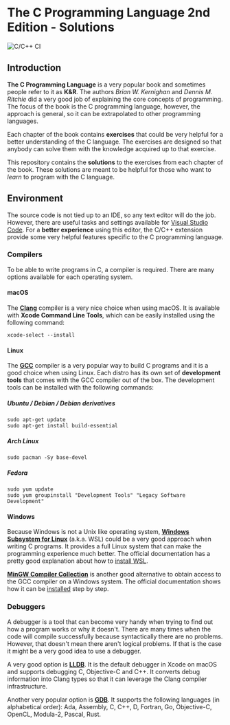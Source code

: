 # The C Programming Language 2nd Edition - Solutions

![C/C++ CI](https://github.com/gleesik/the-c-programming-language-2nd-edition-solutions/workflows/C/C++%20CI/badge.svg)

## Introduction
**The C Programming Language** is a very popular book and sometimes people refer to it as **K&R**. The authors *Brian W. Kernighan* and *Dennis M. Ritchie* did a very good job of explaining the core concepts of programming. The focus of the book is the C programming language, however, the approach is general, so it can be extrapolated to other programming languages.

Each chapter of the book contains **exercises** that could be very helpful for a better understanding of the C language. The exercises are designed so that anybody can solve them with the knowledge acquired up to that exercise.

This repository contains the **solutions** to the exercises from each chapter of the book. These solutions are meant to be helpful for those who want to *learn* to program with the C language.

## Environment
The source code is not tied up to an IDE, so any text editor will do the job. However, there are useful tasks and settings available for [Visual Studio Code](https://code.visualstudio.com). For a **better experience** using this editor, the C/C++ extension provide some very helpful features specific to the C programming language.

### Compilers
To be able to write programs in C, a compiler is required. There are many options available for each operating system.

#### macOS
The [**Clang**](https://clang.llvm.org/get_started.html) compiler is a very nice choice when using macOS. It is available with **Xcode Command Line Tools**, which can be easily installed using the following command:

```shell
xcode-select --install
```

#### Linux
The [**GCC**](https://gcc.gnu.org) compiler is a very popular way to build C programs and it is a good choice when using Linux. Each distro has its own set of **development tools** that comes with the GCC compiler out of the box. The development tools can be installed with the following commands:

##### Ubuntu / Debian / Debian derivatives
```shell
sudo apt-get update
sudo apt-get install build-essential
```

##### Arch Linux
```shell
sudo pacman -Sy base-devel
```

##### Fedora
```shell
sudo yum update
sudo yum groupinstall "Development Tools" "Legacy Software Development"
```

#### Windows
Because Windows is not a Unix like operating system, [**Windows Subsystem for Linux**](https://docs.microsoft.com/en-us/windows/wsl)  (a.k.a. WSL) could be a very good approach when writing C programs. It provides a full Linux system that can make the programming experience much better. The official documentation has a pretty good explanation about how to [install WSL](https://docs.microsoft.com/en-us/windows/wsl/install-win10).

[**MinGW Compiler Collection**](http://www.mingw.org) is another good alternative to obtain access to the GCC compiler on a Windows system. The official documentation shows how it can be [installed](http://www.mingw.org/wiki/Getting_Started) step by step.

### Debuggers
A debugger is a tool that can become very handy when trying to find out how a program works or why it doesn't. There are many times when the code will compile successfully because syntactically there are no problems. However, that doesn't mean there aren't logical problems. If that is the case it might be a very good idea to use a debugger.

A very good option is [**LLDB**](https://lldb.llvm.org). It is the default debugger in Xcode on macOS and supports debugging C, Objective-C and C++. It converts debug information into Clang types so that it can leverage the Clang compiler infrastructure.

Another very popular option is [**GDB**](https://www.gnu.org/software/gdb). It supports the following languages (in alphabetical order): Ada, Assembly, C, C++, D, Fortran, Go, Objective-C, OpenCL, Modula-2, Pascal, Rust.
